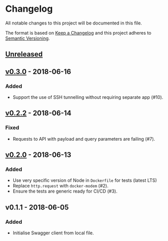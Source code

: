 # Changelog
All notable changes to this project will be documented in this file.

The format is based on [Keep a Changelog](https://keepachangelog.com/en/1.0.0/)
and this project adheres to [Semantic Versioning](https://semver.org/spec/v2.0.0.html).

## [Unreleased]

## [v0.3.0] - 2018-06-16
### Added
- Support the use of SSH tunnelling without requiring separate app (#10).

## [v0.2.2] - 2018-06-14
### Fixed
- Requests to API with payload and query parameters are failing (#7).

## [v0.2.0] - 2018-06-13
### Added
- Use very specific version of Node in `Dockerfile` for tests (latest LTS)
- Replace `http.request` with `docker-modem` (#2).
- Ensure the tests are generic ready for CI/CD (#3).

## v0.1.1 - 2018-06-05
### Added
- Initialise Swagger client from local file.

[Unreleased]: https://github.com/markbirbeck/docker-engine/compare/v0.3.0...HEAD
[v0.2.0]: https://github.com/markbirbeck/docker-engine/compare/v0.1.1...v0.2.0
[v0.2.2]: https://github.com/markbirbeck/docker-engine/compare/v0.2.0...v0.2.2
[v0.3.0]: https://github.com/markbirbeck/docker-engine/compare/v0.2.2...v0.3.0
